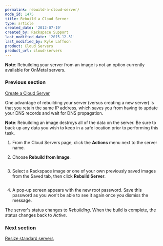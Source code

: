 ```yaml
---
permalink: rebuild-a-cloud-server/
node_id: 1475
title: Rebuild a Cloud Server
type: article
created_date: '2012-07-19'
created_by: Rackspace Support
last_modified_date: '2015-12-31'
last_modified_by: Kyle Laffoon
product: Cloud Servers
product_url: cloud-servers
---
```


**Note**:  Rebuilding your server from an image is not an option
currently available for OnMetal servers.

### Previous section

[Create a Cloud Server](/how-to/create-a-cloud-server)

One advantage of rebuilding your server (versus creating a new server)
is that you retain the same IP address, which saves you from having to
update your DNS records and wait for DNS propagation.

**Note**: Rebuilding an image destroys all of the data on the server. Be
sure to back up any data you wish to keep in a safe location prior to
performing this task.

1.  From the Cloud Servers page, click the **Actions** menu next to the
    server name.
2.  Choose **Rebuild from Image**.

    <img src="http://c765420.r20.cf2.rackcdn.com/6_RebuildButtonnew.png" alt="" />

3.  Select a Rackspace image or one of your own previously saved images
    from the Saved tab, then click **Rebuild Server**.

    <img src="http://c765420.r20.cf2.rackcdn.com/7_RebuildFromnew.png" alt="" />

4.  A pop-up screen appears with the new root password. Save this
    password as you won't be able to see it again once you dismiss
    the message.

The server's status changes to *Rebuilding*. When the build is complete,
the status changes back to *Active*.

### Next section

[Resize standard servers](/how-to/managing-your-server-resizing-standard-and-general-purpose-servers)
